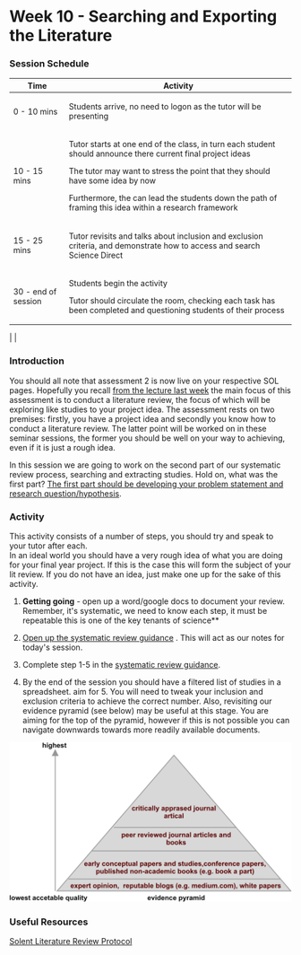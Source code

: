 

# Week 10  - Searching and Exporting the Literature

### Session Schedule 	

| Time | Activity   |                                              
|-------------------|----------------------------------------------|
| 0 - 10 mins        | <p>Students arrive, no need to logon as the tutor will be presenting</p>  |
| 10 - 15 mins       | <p> Tutor starts at one end of the class, in turn each student should announce there current final project ideas </p> <p> The tutor may want to stress the point that they should have some idea by now </p> <p>Furthermore, the can lead the students down the path of framing this idea within a research framework </p>
| 15 -  25 mins      |  <p> Tutor revisits and talks about inclusion and exclusion criteria, and demonstrate how to access and search Science Direct   </p>  |
| 30 - end of session      |   <p> Students begin the activity </p> <p> Tutor should circulate the room, checking each task has been completed and questioning students of their process </p> |
|
|


### Introduction

You should all note that assessment 2 is now live on your respective SOL pages. Hopefully you recall [from the lecture last week](../week_9/lecture_presentation.md) the main focus of this assessment is to conduct a literature review, the focus of which will be exploring like studies to your project idea. The assessment rests on two premises: firstly, you have a project idea and secondly you know how to conduct a literature review. The latter point will be worked on in these seminar sessions, the former you should be well on your way to achieving, even if it is just a rough idea.   

In this session we are going to work on the second part of our systematic review process, searching and extracting studies.  Hold on, what was the first part?  [The first part should be developing your problem statement and research question/hypothesis](../week_9/seminar.md).

###  Activity 

This activity consists of a number of steps, you should try and speak to your tutor after each.   
In an ideal world you should have a very rough idea of what you are doing for your final year project. If this is the case this will form the subject of your lit review. If you do not have an idea, just make one up for the sake of this activity.

1) **Getting going** - open up a word/google docs to document your review. Remember, it's systematic, we need to know each step, it must be repeatable this is one of the key tenants of science**

2) [Open up the systematic review guidance](../literature_review_protocol.md) . This will act as our notes for today's session. 

3) Complete step 1-5 in the [systematic review guidance](../literature_review_protocol.md). 

4) By the end of the session you should have a filtered list of studies in a spreadsheet. aim for 5. You will need to tweak your inclusion and exclusion criteria to achieve the correct number.  Also, revisiting our evidence pyramid (see below) may be useful at this stage. You are aiming for the top of the pyramid, however if this is not possible you can navigate downwards towards more readily available documents. 


![](./assets/evidence.png)


### Useful Resources 

[Solent Literature Review Protocol](../literature_review_protocol.md)
